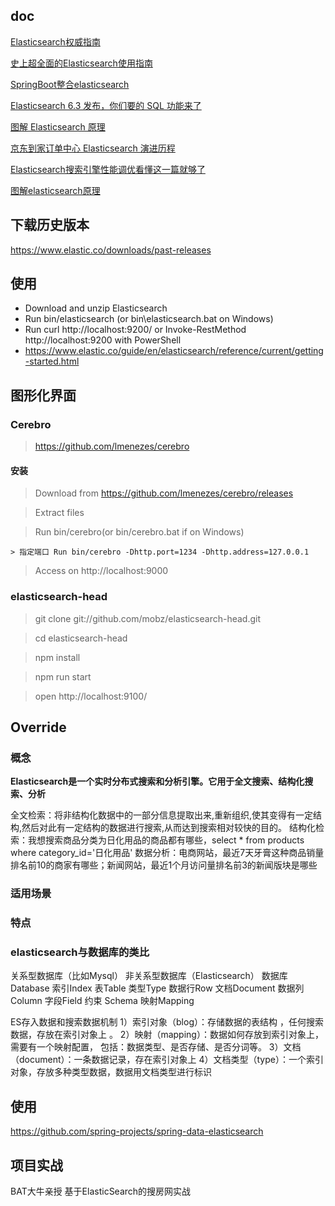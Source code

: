 
## doc
[Elasticsearch权威指南](https://www.elastic.co/guide/cn/elasticsearch/guide/current/index.html)

[史上超全面的Elasticsearch使用指南](https://www.javazhiyin.com/4588.html)

[SpringBoot整合elasticsearch](https://www.cnblogs.com/dalaoyang/p/8990989.html)

[Elasticsearch 6.3 发布，你们要的 SQL 功能来了](https://www.iteblog.com/archives/2378.html?from=like)

[图解 Elasticsearch 原理](https://mp.weixin.qq.com/s/a68yVzZK7xju2GPoAftBAw)

[京东到家订单中心 Elasticsearch 演进历程](https://mp.weixin.qq.com/s/TrCJJtvhjB2m29fOOa3Rzg)

[Elasticsearch搜索引擎性能调优看懂这一篇就够了](https://mp.weixin.qq.com/s/VHULA5vfDBxjGzukZyYJbg)

[图解elasticsearch原理](https://mp.weixin.qq.com/s/5cY2XFcyTCBBH8RtsM18dA)

## 下载历史版本
https://www.elastic.co/downloads/past-releases

## 使用
* Download and unzip Elasticsearch
* Run bin/elasticsearch (or bin\elasticsearch.bat on Windows)
* Run curl http://localhost:9200/ or Invoke-RestMethod http://localhost:9200 with PowerShell
* https://www.elastic.co/guide/en/elasticsearch/reference/current/getting-started.html

## 图形化界面

### Cerebro

> https://github.com/lmenezes/cerebro

#### 安装

> Download from https://github.com/lmenezes/cerebro/releases

> Extract files

> Run bin/cerebro(or bin/cerebro.bat if on Windows)

    > 指定端口 Run bin/cerebro -Dhttp.port=1234 -Dhttp.address=127.0.0.1

> Access on http://localhost:9000

### elasticsearch-head

> git clone git://github.com/mobz/elasticsearch-head.git

> cd elasticsearch-head

> npm install

> npm run start

> open http://localhost:9100/

## Override

### 概念

**Elasticsearch是一个实时分布式搜索和分析引擎。它用于全文搜索、结构化搜索、分析**

全文检索：将非结构化数据中的一部分信息提取出来,重新组织,使其变得有一定结构,然后对此有一定结构的数据进行搜索,从而达到搜索相对较快的目的。
结构化检索：我想搜索商品分类为日化用品的商品都有哪些，select * from products where category_id='日化用品'
数据分析：电商网站，最近7天牙膏这种商品销量排名前10的商家有哪些；新闻网站，最近1个月访问量排名前3的新闻版块是哪些

### 适用场景

### 特点

### elasticsearch与数据库的类比
关系型数据库（比如Mysql）	非关系型数据库（Elasticsearch）
数据库Database	        索引Index
表Table	                类型Type
数据行Row	            文档Document
数据列Column	            字段Field
约束 Schema	            映射Mapping

ES存入数据和搜索数据机制
1）索引对象（blog）：存储数据的表结构 ，任何搜索数据，存放在索引对象上 。
2）映射（mapping）：数据如何存放到索引对象上，需要有一个映射配置， 包括：数据类型、是否存储、是否分词等。
3）文档（document）：一条数据记录，存在索引对象上 
4）文档类型（type）：一个索引对象，存放多种类型数据，数据用文档类型进行标识  

## 使用

https://github.com/spring-projects/spring-data-elasticsearch

## 项目实战

BAT大牛亲授 基于ElasticSearch的搜房网实战